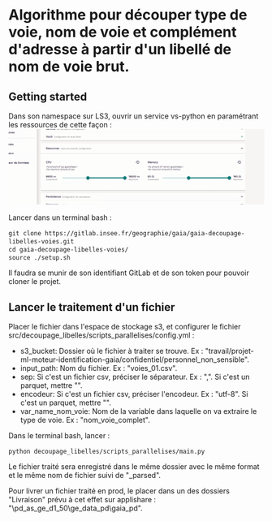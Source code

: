# Algorithme pour découper type de voie, nom de voie et complément d'adresse à partir d'un libellé de nom de voie brut.

## Getting started

Dans son namespace sur LS3, ouvrir un service vs-python en paramétrant les ressources de cette façon : 
![](data/parametrages_vs_code_decoupage_parallele.png "Paramétrages des ressources du service LS3 vscode")

Lancer dans un terminal bash : 
```{bash}
git clone https://gitlab.insee.fr/geographie/gaia/gaia-decoupage-libelles-voies.git
cd gaia-decoupage-libelles-voies/
source ./setup.sh
```
Il faudra se munir de son identifiant GitLab et de son token pour pouvoir cloner le projet.


## Lancer le traitement d'un fichier

Placer le fichier dans l'espace de stockage s3, et configurer le fichier src/decoupage_libelles/scripts_parallelises/config.yml :  

- s3_bucket: Dossier où le fichier à traiter se trouve. Ex : "travail/projet-ml-moteur-identification-gaia/confidentiel/personnel_non_sensible".  
- input_path: Nom du fichier. Ex : "voies_01.csv".  
- sep: Si c'est un fichier csv, préciser le séparateur. Ex : ",". Si c'est un parquet, mettre "".  
- encodeur: Si c'est un fichier csv, préciser l'encodeur. Ex : "utf-8". Si c'est un parquet, mettre "".  
- var_name_nom_voie: Nom de la variable dans laquelle on va extraire le type de voie. Ex : "nom_voie_complet".  

Dans le terminal bash, lancer :  
```{bash}
python decoupage_libelles/scripts_parallelises/main.py
```

Le fichier traité sera enregistré dans le même dossier avec le même format et le même nom de fichier suivi de "_parsed".  

Pour livrer un fichier traité en prod, le placer dans un des dossiers "Livraison" prévu à cet effet sur applishare : "\\pd_as_ge_d1_50\ge_data_pd\gaia_pd".
